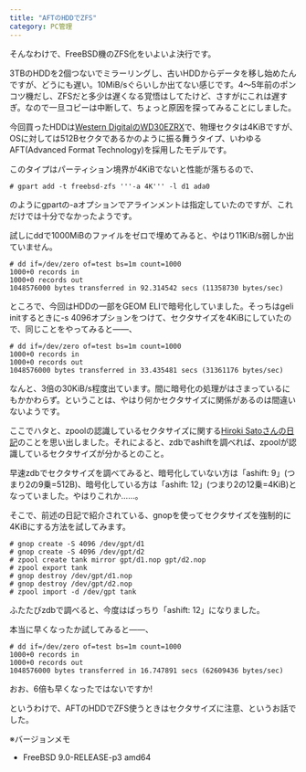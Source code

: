 ```yaml
---
title: "AFTのHDDでZFS"
category: PC管理
---
```


そんなわけで、FreeBSD機のZFS化をいよいよ決行です。

3TBのHDDを2個つないでミラーリングし、古いHDDからデータを移し始めたんですが、どうにも遅い。10MiB/sぐらいしか出てない感じです。4～5年前のポンコツ機だし、ZFSだと多少は遅くなる覚悟はしてたけど、さすがにこれは遅すぎ。なので一旦コピーは中断して、ちょっと原因を探ってみることにしました。

今回買ったHDDは[Western DigitalのWD30EZRX](http://www.wdc.com/global/products/specs/?driveID=927&language=6)で、物理セクタは4KiBですが、OSに対しては512Bセクタであるかのように振る舞うタイプ、いわゆるAFT(Advanced Format Technology)を採用したモデルです。

このタイプはパーティション境界が4KiBでないと性能が落ちるので、

```console
# gpart add -t freebsd-zfs '''-a 4K''' -l d1 ada0
```

のようにgpartの-aオプションでアラインメントは指定していたのですが、これだけでは十分でなかったようです。

試しにddで1000MiBのファイルをゼロで埋めてみると、やはり11KiB/s弱しか出ていません。

```console
# dd if=/dev/zero of=test bs=1m count=1000
1000+0 records in
1000+0 records out
1048576000 bytes transferred in 92.314542 secs (11358730 bytes/sec)
```

ところで、今回はHDDの一部をGEOM ELIで暗号化していました。そっちはgeli initするときに-s 4096オプションをつけて、セクタサイズを4KiBにしていたので、同じことをやってみると――、

```console
# dd if=/dev/zero of=test bs=1m count=1000
1000+0 records in
1000+0 records out
1048576000 bytes transferred in 33.435481 secs (31361176 bytes/sec)
```

なんと、3倍の30KiB/s程度出ています。間に暗号化の処理がはさまっているにもかかわらず。ということは、やはり何かセクタサイズに関係があるのは間違いないようです。

ここでハタと、zpoolの認識しているセクタサイズに関する[Hiroki Satoさんの日記](https://www.allbsd.org/~hrs/diary/201109.html)のことを思い出しました。それによると、zdbでashiftを調べれば、zpoolが認識しているセクタサイズが分かるとのこと。

早速zdbでセクタサイズを調べてみると、暗号化していない方は「ashift: 9」(つまり2の9乗=512B)、暗号化している方は「ashift: 12」(つまり2の12乗=4KiB)となっていました。やはりこれか……。

そこで、前述の日記で紹介されている、gnopを使ってセクタサイズを強制的に4KiBにする方法を試してみます。

```console
# gnop create -S 4096 /dev/gpt/d1
# gnop create -S 4096 /dev/gpt/d2
# zpool create tank mirror gpt/d1.nop gpt/d2.nop
# zpool export tank
# gnop destroy /dev/gpt/d1.nop
# gnop destroy /dev/gpt/d2.nop
# zpool import -d /dev/gpt tank
```

ふたたびzdbで調べると、今度はばっちり「ashift: 12」になりました。

本当に早くなったか試してみると――、

```console
# dd if=/dev/zero of=test bs=1m count=1000
1000+0 records in
1000+0 records out
1048576000 bytes transferred in 16.747891 secs (62609436 bytes/sec)
```

おお、6倍も早くなったではないですか!

というわけで、AFTのHDDでZFS使うときはセクタサイズに注意、というお話でした。

※バージョンメモ

- FreeBSD 9.0-RELEASE-p3 amd64
